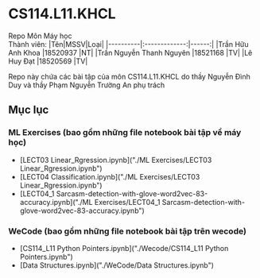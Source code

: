 # CS114.L11.KHCL
Repo Môn Máy học <br>
Thành viên:
|Tên|MSSV|Loại|
|----------|:-------------:|------:|
|Trần Hữu Anh Khoa        |18520937 |NT|
|Trần Nguyễn Thanh Nguyên |18521168 |TV|
|Lê Huy Đạt               |18520569 |TV|
<br>

Repo này chứa các bài tập của môn CS114.L11.KHCL do thầy Nguyễn Đình Duy và thầy Phạm Nguyễn Trường An phụ trách

## Mục lục


### ML Exercises (bao gồm những file notebook bài tập về máy học)
- [LECT03 Linear_Rgression.ipynb]("./ML Exercises/LECT03 Linear_Rgression.ipynb")
- [LECT04 Classification.ipynb]("./ML Exercises/LECT03 Linear_Rgression.ipynb")
- [LECT04_1 Sarcasm-detection-with-glove-word2vec-83-accuracy.ipynb]("./ML Exercises/LECT04_1 Sarcasm-detection-with-glove-word2vec-83-accuracy.ipynb")
### WeCode (bao gồm những file notebook bài tập trên wecode)

- [CS114_L11 Python Pointers.ipynb]("./Wecode/CS114_L11 Python Pointers.ipynb")
- [Data Structures.ipynb]("./WeCode/Data Structures.ipynb")
